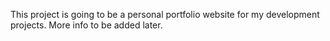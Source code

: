 This project is going to be a personal portfolio website for my development projects. More info to be added later.
